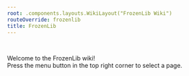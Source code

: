 ```yaml
---
root: .components.layouts.WikiLayout("FrozenLib Wiki")
routeOverride: frozenlib
title: FrozenLib
---
```


&nbsp;

Welcome to the FrozenLib wiki!  
Press the menu button in the top right corner to select a page.